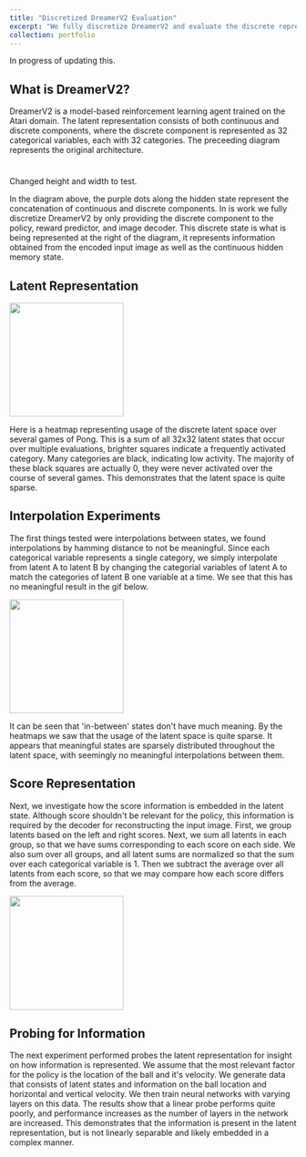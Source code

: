 ```yaml
---
title: "Discretized DreamerV2 Evaluation"
excerpt: "We fully discretize DreamerV2 and evaluate the discrete representation learned by the model. Work in progress."
collection: portfolio
---
```


In progress of updating this.

What is DreamerV2?
-----

DreamerV2 is a model-based reinforcement learning agent trained on the Atari domain. The latent representation consists of both continuous and discrete components, where the discrete component is represented as 32 categorical variables, each with 32 categories. The preceeding diagram represents the original architecture.

<img src="https://ellamorgan.ca/images/dreamerv2.png" height="10" width="10">

Changed height and width to test.

In the diagram above, the purple dots along the hidden state represent the concatenation of continuous and discrete components. In is work we fully discretize DreamerV2 by only providing the discrete component to the policy, reward predictor, and image decoder. This discrete state is what is being represented at the right of the diagram, it represents information obtained from the encoded input image as well as the continuous hidden memory state.

Latent Representation
-----

<img src="https://ellamorgan.ca/images/latent_heatmap.png" height="200">

Here is a heatmap representing usage of the discrete latent space over several games of Pong. This is a sum of all 32x32 latent states that occur over multiple evaluations, brighter squares indicate a frequently activated category. Many categories are black, indicating low activity. The majority of these black squares are actually 0, they were never activated over the course of several games. This demonstrates that the latent space is quite sparse.

Interpolation Experiments
-----

The first things tested were interpolations between states, we found interpolations by hamming distance to not be meaningful. Since each categorical variable represents a single category, we simply interpolate from latent A to latent B by changing the categorial variables of latent A to match the categories of latent B one variable at a time. We see that this has no meaningful result in the gif below.

<img src="https://ellamorgan.ca/images/interpolation.gif" height="200">

It can be seen that 'in-between' states don't have much meaning. By the heatmaps we saw that the usage of the latent space is quite sparse. It appears that meaningful states are sparsely distributed throughout the latent space, with seemingly no meaningful interpolations between them.

Score Representation
-----

Next, we investigate how the score information is embedded in the latent state. Although score shouldn't be relevant for the policy, this information is required by the decoder for reconstructing the input image. First, we group latents based on the left and right scores. Next, we sum all latents in each group, so that we have sums corresponding to each score on each side. We also sum over all groups, and all latent sums are normalized so that the sum over each categorical variable is 1. Then we subtract the average over all latents from each score, so that we may compare how each score differs from the average.

<img src="https://ellamorgan.ca/images/score_differences.png" height="200">

Probing for Information
-----

The next experiment performed probes the latent representation for insight on how information is represented. We assume that the most relevant factor for the policy is the location of the ball and it's velocity. We generate data that consists of latent states and information on the ball location and horizontal and vertical velocity. We then train neural networks with varying layers on this data. The results show that a linear probe performs quite poorly, and performance increases as the number of layers in the network are increased. This demonstrates that the information is present in the latent representation, but is not linearly separable and likely embedded in a complex manner.

